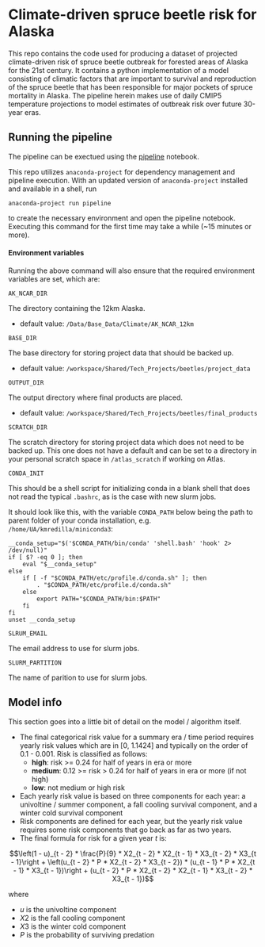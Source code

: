# Climate-driven spruce beetle risk for Alaska

This repo contains the code used for producing a dataset of projected climate-driven risk of spruce beetle outbreak for forested areas of Alaska for the 21st century. It contains a python implementation of a model consisting of climatic factors that are important to survival and reproduction of the spruce beetle that has been responsible for major pockets of spruce mortality in Alaska. The pipeline herein makes use of daily CMIP5 temperature projections to model estimates of outbreak risk over future 30-year eras. 

## Running the pipeline

The pipeline can be exectued using the [pipeline](pipeline.ipynb) notebook.

This repo utilizes `anaconda-project` for dependency management and pipeline execution. With an updated version of `anaconda-project` installed and available in a shell, run 

```
anaconda-project run pipeline
```

to create the necessary environment and open the pipeline notebook. 
Executing this command for the first time may take a while (~15 minutes or more). 

#### Environment variables

Running the above command will also ensure that the required environment variables are set, which are:

`AK_NCAR_DIR`

The directory containing the 12km Alaska.
* default value: `/Data/Base_Data/Climate/AK_NCAR_12km`

`BASE_DIR`

The base directory for storing project data that should be backed up.
* default value: `/workspace/Shared/Tech_Projects/beetles/project_data`

`OUTPUT_DIR`

The output directory where final products are placed.
* default value: `/workspace/Shared/Tech_Projects/beetles/final_products`

`SCRATCH_DIR`

The scratch directory for storing project data which does not need to be backed up. This one does not have a default and can be set to a directory in your personal scratch space in `/atlas_scratch` if working on Atlas.

`CONDA_INIT`

This should be a shell script for initializing conda in a blank shell that does not read the typical `.bashrc`, as is the case with new slurm jobs.

It should look like this, with the variable `CONDA_PATH` below being the path to parent folder of your conda installation, e.g. `/home/UA/kmredilla/miniconda3`:

```
__conda_setup="$('$CONDA_PATH/bin/conda' 'shell.bash' 'hook' 2> /dev/null)"
if [ $? -eq 0 ]; then
    eval "$__conda_setup"
else
    if [ -f "$CONDA_PATH/etc/profile.d/conda.sh" ]; then
        . "$CONDA_PATH/etc/profile.d/conda.sh"
    else
        export PATH="$CONDA_PATH/bin:$PATH"
    fi
fi
unset __conda_setup
```

`SLRUM_EMAIL`

The email address to use for slurm jobs.

`SLURM_PARTITION`

The name of parition to use for slurm jobs.


## Model info 

This section goes into a little bit of detail on the model / algorithm itself. 

* The final categorical risk value for a summary era / time period requires yearly risk values which are in [0, 1.1424] and typically on the order of 0.1 - 0.001. Risk is classified as follows:
    * **high**: risk >= 0.24 for half of years in era or more
    * **medium**: 0.12 >= risk > 0.24 for half of years in era or more (if not high)
    * **low**: not medium or high risk
* Each yearly risk value is based on three components for each year: a univoltine / summer component, a fall cooling survival component, and a winter cold survival component
* Risk components are defined for each year, but the yearly risk value requires some risk components that go back as far as two years. 
* The final formula for risk for a given year $t$ is:

$$\left(1 - u)_{t - 2} * \frac{P}{9} * X2_{t - 2} * X2_{t - 1} * X3_{t - 2} * X3_{t - 1}\right + \left(u_{t - 2} * P * X2_{t - 2} * X3_{t - 2}) * (u_{t - 1} * P * X2_{t - 1} * X3_{t - 1})\right + (u_{t - 2} * P * X2_{t - 2} * X2_{t - 1} * X3_{t - 2} * X3_{t - 1})$$

where

* $u$ is the univoltine component  
* $X2$ is the fall cooling component
* $X3$ is the winter cold component
* $P$ is the probability of surviving predation
